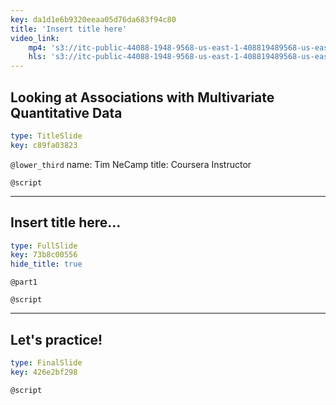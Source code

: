 ```yaml
---
key: da1d1e6b9320eeaa05d76da683f94c80
title: 'Insert title here'
video_link:
    mp4: 's3://itc-public-44088-1948-9568-us-east-1-408819489568-us-east-1/input/c1w3p2_Looking_at_Associations_with_Multivariate_Quantitative_Data-converted.mp4'
    hls: 's3://itc-public-44088-1948-9568-us-east-1-408819489568-us-east-1/output/hls/c1w3p2LookingatAssociationswithMultivariateQuantitativeDataconverted.m3u8'
---
```


## Looking at Associations with Multivariate Quantitative Data

```yaml
type: TitleSlide
key: c89fa03823
```

`@lower_third`
name: Tim NeCamp
title: Coursera Instructor

`@script`


---

## Insert title here...

```yaml
type: FullSlide
key: 73b8c00556
hide_title: true
```

`@part1`


`@script`


---

## Let's practice!

```yaml
type: FinalSlide
key: 426e2bf298
```

`@script`
